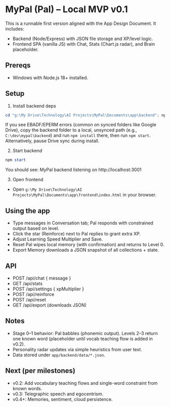 # MyPal (Pal) – Local MVP v0.1

This is a runnable first version aligned with the App Design Document. It includes:
- Backend (Node/Express) with JSON file storage and XP/level logic.
- Frontend SPA (vanilla JS) with Chat, Stats (Chart.js radar), and Brain placeholder.

## Prereqs
- Windows with Node.js 18+ installed.

## Setup
1) Install backend deps

```powershell
cd "g:\My Drive\Technology\AI Projects\MyPal\Documents\app\backend"; npm install
```

If you see EBADF/EPERM errors (common on synced folders like Google Drive), copy the backend folder to a local, unsynced path (e.g., `C:\dev\mypal\backend`) and run `npm install` there, then run `npm start`. Alternatively, pause Drive sync during install.

2) Start backend

```powershell
npm start
```

You should see: MyPal backend listening on http://localhost:3001

3) Open frontend
- Open `g:\My Drive\Technology\AI Projects\MyPal\Documents\app\frontend\index.html` in your browser.

## Using the app
- Type messages in Conversation tab; Pal responds with constrained output based on level.
- Click the star (Reinforce) next to Pal replies to grant extra XP.
- Adjust Learning Speed Multiplier and Save.
- Reset Pal wipes local memory (with confirmation) and returns to Level 0.
- Export Memory downloads a JSON snapshot of all collections + state.

## API
- POST /api/chat { message }
- GET /api/stats
- POST /api/settings { xpMultiplier }
- POST /api/reinforce
- POST /api/reset
- GET /api/export (downloads JSON)

## Notes
- Stage 0–1 behavior: Pal babbles (phonemic output). Levels 2–3 return one known word (placeholder until vocab teaching flow is added in v0.2).
- Personality radar updates via simple heuristics from user text.
- Data stored under `app/backend/data/*.json`.

## Next (per milestones)
- v0.2: Add vocabulary teaching flows and single-word constraint from known words.
- v0.3: Telegraphic speech and egocentrism.
- v0.4+: Memories, sentiment, cloud persistence.
